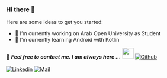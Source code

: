 ### Hi there 👋



Here are some ideas to get you started:

- 🔭 I’m currently working on Arab Open University as Student
- 🌱 I’m currently learning Android with Kotlin

📝 ***Feel free to contact me. I am always here ...*** <img src="https://media.giphy.com/media/WUlplcMpOCEmTGBtBW/giphy.gif" width="30">  [![Github](https://img.shields.io/github/followers/Mina-Karam?label=Follow%20Me&style=social)](https://github.com/MostafaMohamed2002)
<br>
<br>
[![Linkedin](https://img.shields.io/badge/LinkedIn-Mostafa%20Mohamed-blue?logo=Linkedin&logoColor=blue&labelColor=black)](https://www.linkedin.com/in/mostafa-mohamed-635a82168/)
[![Mail](https://img.shields.io/badge/Mostafa0Mohamed2002@gmail.com-blue?logo=Gmail&logoColor=blue&labelColor=black)](mailto:Mostafa0Mohamed2002@gmail.com)
<br>
